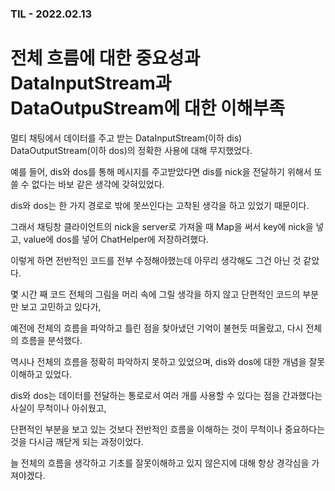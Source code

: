 ### TIL - 2022.02.13
# 전체 흐름에 대한 중요성과 DataInputStream과 DataOutpuStream에 대한 이해부족


멀티 채팅에서 데이터를 주고 받는 DataInputStream(이하 dis) DataOutputStream(이하 dos)의 정확한 사용에 대해 무지했었다. 

예를 들어, dis와 dos를 통해 메시지를 주고받았다면 dis를 nick을 전달하기 위해서 또 쓸 수 없다는 바보 같은 생각에 갖혀있었다.

dis와 dos는 한 가지 경로로 밖에 못쓰인다는 고착된 생각을 하고 있었기 때문이다. 

그래서 채팅창 클라이언트의 nick을 server로 가져올 때 Map을 써서 key에 nick을 넣고, value에 dos를 넣어 ChatHelper에 저장하려했다.

이렇게 하면 전반적인 코드를 전부 수정해야했는데 아무리 생각해도 그건 아닌 것 같았다. 

몇 시간 째 코드 전체의 그림을 머리 속에 그릴 생각을 하지 않고 단편적인 코드의 부분만 보고 고민하고 있다가, 

예전에 전체의 흐름을 파악하고 틀린 점을 찾아냈던 기억이 불현듯 떠올랐고, 다시 전체의 흐름을 분석했다.

역시나 전체의 흐름을 정확히 파악하지 못하고 있었으며, dis와 dos에 대한 개념을 잘못이해하고 있었다. 

dis와 dos는 데이터를 전달하는 통로로서 여러 개를 사용할 수 있다는 점을 간과했다는 사실이 무척이나 아쉬웠고,

단편적인 부분을 보고 있는 것보다 전반적인 흐름을 이해하는 것이 무척이나 중요하다는 것을 다시금 깨닫게 되는 과정이었다. 

늘 전체의 흐름을 생각하고 기초를 잘못이해하고 있지 않은지에 대해 항상 경각심을 가져야겠다.





